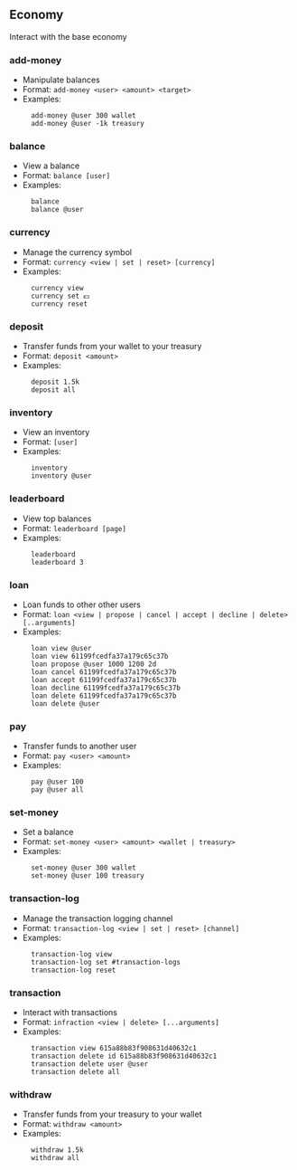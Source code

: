 ## Economy

Interact with the base economy

### add-money

- Manipulate balances
- Format: `add-money <user> <amount> <target>`
- Examples:
  ```
    add-money @user 300 wallet
    add-money @user -1k treasury
  ```

### balance

- View a balance
- Format: `balance [user]`
- Examples:
  ```
    balance
    balance @user
  ```

### currency

- Manage the currency symbol
- Format: `currency <view | set | reset> [currency]`
- Examples:
  ```
    currency view
    currency set 💵
    currency reset
  ```

### deposit

- Transfer funds from your wallet to your treasury
- Format: `deposit <amount>`
- Examples:
  ```
    deposit 1.5k
    deposit all
  ```

### inventory

- View an inventory
- Format: `[user]`
- Examples:
  ```
    inventory
    inventory @user
  ```

### leaderboard

- View top balances
- Format: `leaderboard [page]`
- Examples:
  ```
    leaderboard
    leaderboard 3
  ```

### loan

- Loan funds to other other users
- Format: `loan <view | propose | cancel | accept | decline | delete> [..arguments]`
- Examples:
  ```
    loan view @user
    loan view 61199fcedfa37a179c65c37b
    loan propose @user 1000 1200 2d
    loan cancel 61199fcedfa37a179c65c37b
    loan accept 61199fcedfa37a179c65c37b
    loan decline 61199fcedfa37a179c65c37b
    loan delete 61199fcedfa37a179c65c37b
    loan delete @user
  ```

### pay

- Transfer funds to another user
- Format: `pay <user> <amount>`
- Examples:
  ```
    pay @user 100
    pay @user all
  ```

### set-money

- Set a balance
- Format: `set-money <user> <amount> <wallet | treasury>`
- Examples:
  ```
    set-money @user 300 wallet
    set-money @user 100 treasury
  ```

### transaction-log

- Manage the transaction logging channel
- Format: `transaction-log <view | set | reset> [channel]`
- Examples:
  ```
    transaction-log view
    transaction-log set #transaction-logs
    transaction-log reset
  ```

### transaction

- Interact with transactions
- Format: `infraction <view | delete> [...arguments]`
- Examples:
  ```
    transaction view 615a88b83f908631d40632c1
    transaction delete id 615a88b83f908631d40632c1
    transaction delete user @user
    transaction delete all
  ```

### withdraw

- Transfer funds from your treasury to your wallet
- Format: `withdraw <amount>`
- Examples:
  ```
    withdraw 1.5k
    withdraw all
  ```
